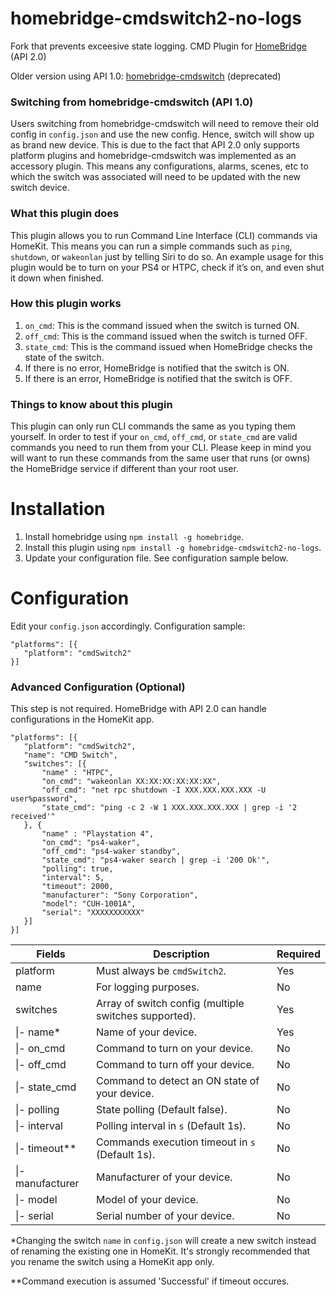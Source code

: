 # homebridge-cmdswitch2-no-logs
Fork that prevents exceesive state logging.
CMD Plugin for [HomeBridge](https://github.com/nfarina/homebridge) (API 2.0)

Older version using API 1.0: [homebridge-cmdswitch](https://github.com/luisiam/homebridge-cmdswitch) (deprecated)

### Switching from homebridge-cmdswitch (API 1.0)
Users switching from homebridge-cmdswitch will need to remove their old config in `config.json` and use the new config. Hence, switch will show up as brand new device. This is due to the fact that API 2.0 only supports platform plugins and homebridge-cmdswitch was implemented as an accessory plugin. This means any configurations, alarms, scenes, etc to which the switch was associated will need to be updated with the new switch device.

### What this plugin does
This plugin allows you to run Command Line Interface (CLI) commands via HomeKit. This means you can run a simple commands such as `ping`, `shutdown`, or `wakeonlan` just by telling Siri to do so. An example usage for this plugin would be to turn on your PS4 or HTPC, check if it’s on, and even shut it down when finished.

### How this plugin works
1. `on_cmd`: This is the command issued when the switch is turned ON.
2. `off_cmd`: This is the command issued when the switch is turned OFF.
3. `state_cmd`: This is the command issued when HomeBridge checks the state of the switch.
  1. If there is no error, HomeBridge is notified that the switch is ON.
  2. If there is an error, HomeBridge is notified that the switch is OFF.

### Things to know about this plugin
This plugin can only run CLI commands the same as you typing them yourself. In order to test if your `on_cmd`, `off_cmd`, or `state_cmd` are valid commands you need to run them from your CLI. Please keep in mind you will want to run these commands from the same user that runs (or owns) the HomeBridge service if different than your root user.

# Installation
1. Install homebridge using `npm install -g homebridge`.
2. Install this plugin using `npm install -g homebridge-cmdswitch2-no-logs`.
3. Update your configuration file. See configuration sample below.

# Configuration
Edit your `config.json` accordingly. Configuration sample:
 ```
"platforms": [{
    "platform": "cmdSwitch2"
}]
```

### Advanced Configuration (Optional)
This step is not required. HomeBridge with API 2.0 can handle configurations in the HomeKit app.
 ```
"platforms": [{
    "platform": "cmdSwitch2",
    "name": "CMD Switch",
    "switches": [{
        "name" : "HTPC",
        "on_cmd": "wakeonlan XX:XX:XX:XX:XX:XX",
        "off_cmd": "net rpc shutdown -I XXX.XXX.XXX.XXX -U user%password",
        "state_cmd": "ping -c 2 -W 1 XXX.XXX.XXX.XXX | grep -i '2 received'"
    }, {
        "name" : "Playstation 4",
        "on_cmd": "ps4-waker",
        "off_cmd": "ps4-waker standby",
        "state_cmd": "ps4-waker search | grep -i '200 Ok'",
        "polling": true,
        "interval": 5,
        "timeout": 2000,
        "manufacturer": "Sony Corporation",
        "model": "CUH-1001A",
        "serial": "XXXXXXXXXXX"
    }]
}]
```


| Fields             | Description                                           | Required |
|--------------------|-------------------------------------------------------|----------|
| platform           | Must always be `cmdSwitch2`.                          | Yes      |
| name               | For logging purposes.                                 | No       |
| switches           | Array of switch config (multiple switches supported). | Yes      |
| \|- name\*         | Name of your device.                                  | Yes      |
| \|- on_cmd         | Command to turn on your device.                       | No       |
| \|- off_cmd        | Command to turn off your device.                      | No       |
| \|- state_cmd      | Command to detect an ON state of your device.         | No       |
| \|- polling        | State polling (Default false).                        | No       |
| \|- interval       | Polling interval in `s` (Default 1s).                 | No       |
| \|- timeout\*\*    | Commands execution timeout in `s` (Default 1s).       | No       |
| \|- manufacturer   | Manufacturer of your device.                          | No       |
| \|- model          | Model of your device.                                 | No       |
| \|- serial         | Serial number of your device.                         | No       |

\*Changing the switch `name` in `config.json` will create a new switch instead of renaming the existing one in HomeKit. It's strongly recommended that you rename the switch using a HomeKit app only.

\*\*Command execution is assumed 'Successful' if timeout occures.
